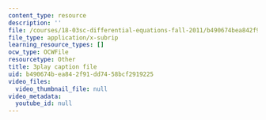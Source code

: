 ```yaml
---
content_type: resource
description: ''
file: /courses/18-03sc-differential-equations-fall-2011/b490674bea842f91dd7458bcf2919225_wwfjLBWfiSI.srt
file_type: application/x-subrip
learning_resource_types: []
ocw_type: OCWFile
resourcetype: Other
title: 3play caption file
uid: b490674b-ea84-2f91-dd74-58bcf2919225
video_files:
  video_thumbnail_file: null
video_metadata:
  youtube_id: null
---
```

